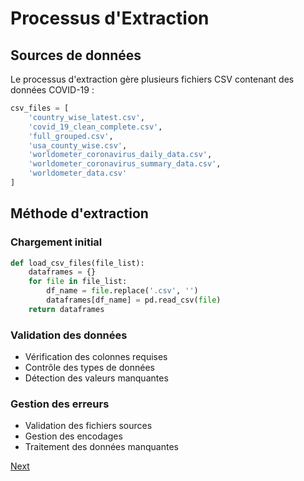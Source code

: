 # Processus d'Extraction

## Sources de données

Le processus d'extraction gère plusieurs fichiers CSV contenant des données COVID-19 :

```python
csv_files = [
    'country_wise_latest.csv',
    'covid_19_clean_complete.csv',
    'full_grouped.csv',
    'usa_county_wise.csv',
    'worldometer_coronavirus_daily_data.csv',
    'worldometer_coronavirus_summary_data.csv',
    'worldometer_data.csv'
] 
```

## Méthode d'extraction

### Chargement initial

``` python
def load_csv_files(file_list):
    dataframes = {}
    for file in file_list:
        df_name = file.replace('.csv', '')
        dataframes[df_name] = pd.read_csv(file)
    return dataframes
```

### Validation des données

- Vérification des colonnes requises
- Contrôle des types de données
- Détection des valeurs manquantes

### Gestion des erreurs

- Validation des fichiers sources
- Gestion des encodages
- Traitement des données manquantes

[Next](transformation.md)